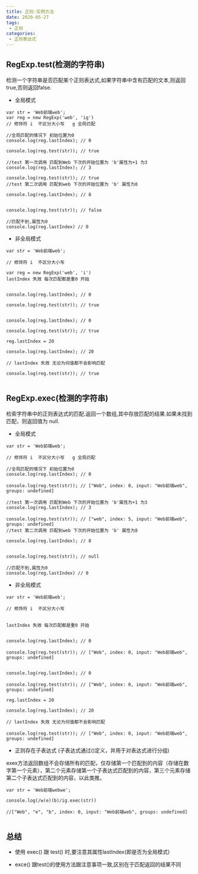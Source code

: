 ```yaml
---
title: 正则-实例方法
date: 2020-05-27
tags:
 - 正则
categories: 
 - 正则表达式
---
```

## RegExp.test(检测的字符串)

检测一个字符串是否匹配某个正则表达式,如果字符串中含有匹配的文本,则返回true,否则返回false.
* 全局模式
```
var str = 'Web前端web';
var reg = new RegExp('web', 'ig')
// 修饰符 i  不区分大小写   g 全局匹配

//全局匹配的情况下 初始位置为0
console.log(reg.lastIndex); // 0

console.log(reg.test(str)); // true

//test 第一次调用 匹配到Web 下次的开始位置为 'b'属性为+1 为3
console.log(reg.lastIndex); // 3

console.log(reg.test(str)); // true
//test 第二次调用 匹配到web 下次的开始位置为 'b' 属性为8

console.log(reg.lastIndex); // 8


console.log(reg.test(str)); // false

//匹配不到,属性为0 
console.log(reg.lastIndex) // 0

```


* 非全局模式

```
var str = 'Web前端web';

// 修饰符 i  不区分大小写   

var reg = new RegExp('web', 'i')
lastIndex 失效 每次匹配都是重0 开始


console.log(reg.lastIndex); // 0

console.log(reg.test(str)); // true


console.log(reg.lastIndex); // 0

console.log(reg.test(str)); // true

reg.lastIndex = 20

console.log(reg.lastIndex); // 20

// lastIndex 失效 无论为何值都不会影响匹配

console.log(reg.test(str)); // true


```


## RegExp.exec(检测的字符串)

检索字符串中的正则表达式的匹配.返回一个数组,其中存放匹配的结果.如果未找到匹配，则返回值为 null.

* 全局模式
```
var str = 'Web前端web';

// 修饰符 i  不区分大小写   g 全局匹配

//全局匹配的情况下 初始位置为0
console.log(reg.lastIndex); // 0

console.log(reg.test(str)); // ["Web", index: 0, input: "Web前端web", groups: undefined]

//test 第一次调用 匹配到Web 下次的开始位置为 'b'属性为+1 为3
console.log(reg.lastIndex); // 3

console.log(reg.test(str)); // ["web", index: 5, input: "Web前端web", groups: undefined]
//test 第二次调用 匹配到web 下次的开始位置为 'b' 属性为8

console.log(reg.lastIndex); // 8


console.log(reg.test(str)); // null

//匹配不到,属性为0 
console.log(reg.lastIndex) // 0

```


* 非全局模式

```
var str = 'Web前端web';

// 修饰符 i  不区分大小写   


lastIndex 失效 每次匹配都是重0 开始


console.log(reg.lastIndex); // 0

console.log(reg.test(str)); // ["Web", index: 0, input: "Web前端web", groups: undefined]


console.log(reg.lastIndex); // 0

console.log(reg.test(str)); // ["Web", index: 0, input: "Web前端web", groups: undefined]

reg.lastIndex = 20

console.log(reg.lastIndex); // 20

// lastIndex 失效 无论为何值都不会影响匹配

console.log(reg.test(str)); // ["Web", index: 0, input: "Web前端web", groups: undefined]

```

* 正则存在子表达式 (子表达式通过()定义，并用于对表达式进行分组)

exex方法返回数组不会存储所有的匹配，仅存储第一个匹配到的内容（存储在数字第一个元素），第二个元素存储第一个子表达式匹配到的内容，第三个元素存储第二个子表达式匹配到的内容，以此类推。
```
var str = 'Web前端webwe';

console.log(/w(e)(b)/ig.exec(str))

//["Web", "e", "b", index: 0, input: "Web前端web", groups: undefined]


```
   


## 总结

* 使用 exec() 跟 test() 时,要注意其属性lastIndex(即是否为全局模式)

* exce() 跟test()的使用方法跟注意事项一致,区别在于匹配返回的结果不同
